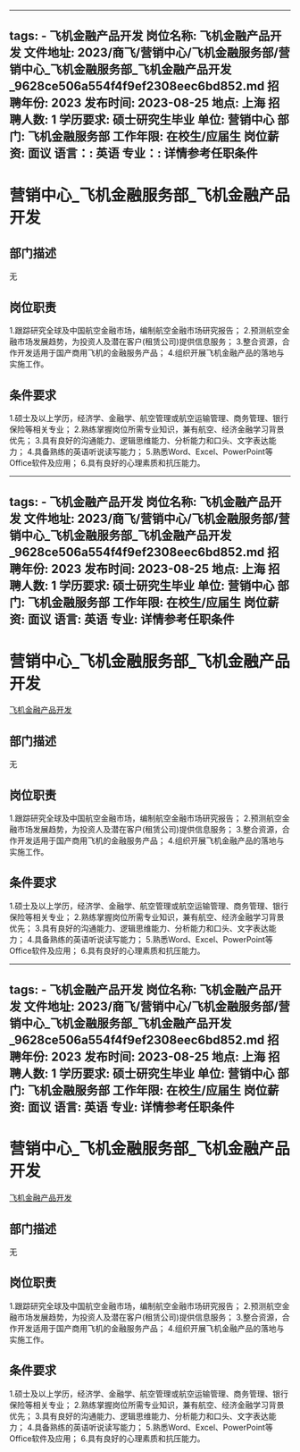 
---
tags:
    - 飞机金融产品开发
岗位名称: 飞机金融产品开发
文件地址: 2023/商飞/营销中心/飞机金融服务部/营销中心_飞机金融服务部_飞机金融产品开发_9628ce506a554f4f9ef2308eec6bd852.md
招聘年份: 2023
发布时间: 2023-08-25
地点: 上海
招聘人数: 1
学历要求: 硕士研究生毕业
单位: 营销中心
部门: 飞机金融服务部
工作年限: 在校生/应届生
岗位薪资: 面议
语言：: 英语
专业：: 详情参考任职条件
---

# 营销中心_飞机金融服务部_飞机金融产品开发

## 部门描述

无

## 岗位职责

1.跟踪研究全球及中国航空金融市场，编制航空金融市场研究报告；
 2.预测航空金融市场发展趋势，为投资人及潜在客户(租赁公司)提供信息服务；
 3.整合资源，合作开发适用于国产商用飞机的金融服务产品；
 4.组织开展飞机金融产品的落地与实施工作。

 ## 条件要求

1.硕士及以上学历，经济学、金融学、航空管理或航空运输管理、商务管理、银行保险等相关专业；
 2.熟练掌握岗位所需专业知识，兼有航空、经济金融学习背景优先；
 3.具有良好的沟通能力、逻辑思维能力、分析能力和口头、文字表达能力；
 4.具备熟练的英语听说读写能力；
 5.熟悉Word、Excel、PowerPoint等Office软件及应用；
 6.具有良好的心理素质和抗压能力。

---
tags:
    - 飞机金融产品开发
岗位名称: 飞机金融产品开发
文件地址: 2023/商飞/营销中心/飞机金融服务部/营销中心_飞机金融服务部_飞机金融产品开发_9628ce506a554f4f9ef2308eec6bd852.md
招聘年份: 2023
发布时间: 2023-08-25
地点: 上海
招聘人数: 1
学历要求: 硕士研究生毕业
单位: 营销中心
部门: 飞机金融服务部
工作年限: 在校生/应届生
岗位薪资: 面议
语言: 英语
专业: 详情参考任职条件
---

# 营销中心_飞机金融服务部_飞机金融产品开发

[飞机金融产品开发](http://zhaopin.comac.cc/zp/ct/out/position/positionDetail?planid=9628ce506a554f4f9ef2308eec6bd852)

## 部门描述

无

## 岗位职责

1.跟踪研究全球及中国航空金融市场，编制航空金融市场研究报告；
 2.预测航空金融市场发展趋势，为投资人及潜在客户(租赁公司)提供信息服务；
 3.整合资源，合作开发适用于国产商用飞机的金融服务产品；
 4.组织开展飞机金融产品的落地与实施工作。

 ## 条件要求

1.硕士及以上学历，经济学、金融学、航空管理或航空运输管理、商务管理、银行保险等相关专业；
 2.熟练掌握岗位所需专业知识，兼有航空、经济金融学习背景优先；
 3.具有良好的沟通能力、逻辑思维能力、分析能力和口头、文字表达能力；
 4.具备熟练的英语听说读写能力；
 5.熟悉Word、Excel、PowerPoint等Office软件及应用；
 6.具有良好的心理素质和抗压能力。

---
tags:
    - 飞机金融产品开发
岗位名称: 飞机金融产品开发
文件地址: 2023/商飞/营销中心/飞机金融服务部/营销中心_飞机金融服务部_飞机金融产品开发_9628ce506a554f4f9ef2308eec6bd852.md
招聘年份: 2023
发布时间: 2023-08-25
地点: 上海
招聘人数: 1
学历要求: 硕士研究生毕业
单位: 营销中心
部门: 飞机金融服务部
工作年限: 在校生/应届生
岗位薪资: 面议
语言: 英语
专业: 详情参考任职条件
---

# 营销中心_飞机金融服务部_飞机金融产品开发

[飞机金融产品开发](http://zhaopin.comac.cc/zp/ct/out/position/positionDetail?planid=9628ce506a554f4f9ef2308eec6bd852)


## 部门描述

无

## 岗位职责

1.跟踪研究全球及中国航空金融市场，编制航空金融市场研究报告；
 2.预测航空金融市场发展趋势，为投资人及潜在客户(租赁公司)提供信息服务；
 3.整合资源，合作开发适用于国产商用飞机的金融服务产品；
 4.组织开展飞机金融产品的落地与实施工作。

 ## 条件要求

1.硕士及以上学历，经济学、金融学、航空管理或航空运输管理、商务管理、银行保险等相关专业；
 2.熟练掌握岗位所需专业知识，兼有航空、经济金融学习背景优先；
 3.具有良好的沟通能力、逻辑思维能力、分析能力和口头、文字表达能力；
 4.具备熟练的英语听说读写能力；
 5.熟悉Word、Excel、PowerPoint等Office软件及应用；
 6.具有良好的心理素质和抗压能力。
